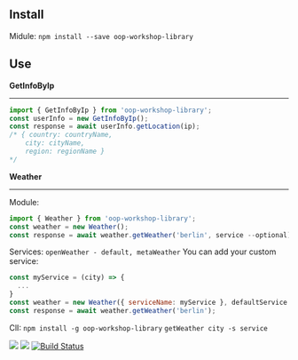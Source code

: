 ## **Install**

Midule: `npm install --save oop-workshop-library`

## **Use**

**GetInfoByIp**
____
```js
import { GetInfoByIp } from 'oop-workshop-library';
const userInfo = new GetInfoByIp();
const response = await userInfo.getLocation(ip);
/* { country: countryName,
    city: cityName,
    region: regionName }
*/
```

**Weather**
____
Module:
```js
import { Weather } from 'oop-workshop-library';
const weather = new Weather();
const response = await weather.getWeather('berlin', service --optional);
```
Services: `openWeather - default, metaWeather`
You can add your custom service:
```js
const myService = (city) => {
  ...
}
const weather = new Weather({ serviceName: myService }, defaultService --optional);
const response = await weather.getWeather('berlin');
```
ClI: `npm install -g oop-workshop-library`
`getWeather city -s service`


<a href="https://codeclimate.com/github/codeclimate/codeclimate/maintainability"><img src="https://api.codeclimate.com/v1/badges/a99a88d28ad37a79dbf6/maintainability" /></a>
<a href="https://codeclimate.com/github/codeclimate/codeclimate/test_coverage"><img src="https://api.codeclimate.com/v1/badges/a99a88d28ad37a79dbf6/test_coverage" /></a>
[![Build Status](https://travis-ci.org/mimikria96/oop-workshop-library.svg?branch=master)](https://travis-ci.org/mimikria96/oop-workshop-library)

